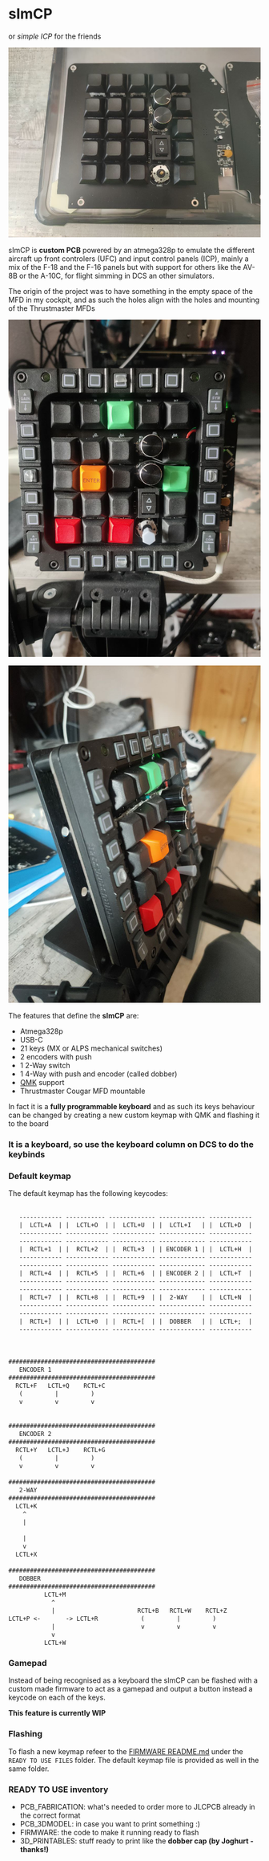 # **sImCP**

or *simple ICP* for the friends

![simcp](https://raw.githubusercontent.com/dsanchezseco/sImCP/main/images/sImCP.jpeg)

sImCP is **custom PCB** powered by an atmega328p to emulate the different aircraft up front controlers (UFC) and input control panels (ICP), mainly a mix of the F-18 and the F-16 panels but with support for others like the AV-8B or the A-10C, for flight simming in DCS an other simulators.

The origin of the project was to have something in the empty space of the MFD in my cockpit, and as such the holes align with the holes and mounting of the Thrustmaster MFDs

![mounted](https://raw.githubusercontent.com/dsanchezseco/sImCP/main/images/mounted.jpg)

![mounted side](https://raw.githubusercontent.com/dsanchezseco/sImCP/main/images/mounted_side.jpg)


The features that define the **sImCP** are:

* Atmega328p
* USB-C
* 21 keys (MX or ALPS mechanical switches)
* 2 encoders with push
* 1 2-Way switch
* 1 4-Way with push and encoder (called dobber)
* [QMK](https://qmk.fm) support
* Thrustmaster Cougar MFD mountable

In fact it is a **fully programmable keyboard** and as such its keys behaviour can be changed by creating a new custom keymap with QMK and flashing it to the board

### It is a keyboard, so use the keyboard column on DCS to do the keybinds

### **Default keymap**

The default keymap has the following keycodes:

```

   ------------ ----------- ------------- ------------- ------------
   |  LCTL+A  | |  LCTL+O  | |  LCTL+U  | |  LCTL+I   | |  LCTL+D  |
   ------------ ------------ ------------ ------------- ------------
   ------------ ------------ ------------ ------------- ------------
   |  RCTL+1  | |  RCTL+2  | |  RCTL+3  | | ENCODER 1 | |  LCTL+H  |
   ------------ ------------ ------------ ------------- ------------
   ------------ ------------ ------------ ------------- ------------
   |  RCTL+4  | |  RCTL+5  | |  RCTL+6  | | ENCODER 2 | |  LCTL+T  | 
   ------------ ------------ ------------ ------------- ------------
   ------------ ------------ ------------ ------------- ------------
   |  RCTL+7  | |  RCTL+8  | |  RCTL+9  | |  2-WAY    | |  LCTL+N  |
   ------------ ------------ ------------ ------------- ------------
   ------------ ------------ ------------ ------------- ------------
   |  RCTL+]  | |  LCTL+0  | |  RCTL+[  | |  DOBBER   | |  LCTL+;  |
   ------------ ------------ ------------ ------------- ------------



#########################################
   ENCODER 1
#########################################
  RCTL+F   LCTL+Q    RCTL+C
   (         |         )
   v         v         v


#########################################
   ENCODER 2
#########################################
  RCTL+Y   LCTL+J    RCTL+G
   (         |         )
   v         v         v

#########################################
   2-WAY
#########################################
  LCTL+K
    ^
    |

    |
    v
  LCTL+X

#########################################
   DOBBER
#########################################
          LCTL+M                     
            ^                        
            |                       RCTL+B   RCTL+W    RCTL+Z 
LCTL+P <-       -> LCTL+R            (         |         )
            |                        v         v         v
            v
          LCTL+W
```

### **Gamepad**

Instead of being recognised as a keyboard the sImCP can be flashed with a custom made firmware to act as a gamepad and output a button instead a keycode on each of the keys. 

**This feature is currently WIP**

### **Flashing** 

To flash a new keymap refeer to the [FIRMWARE README.md](READY%20TO%20USE%20FILES/FIRMWARE/README.md) under the `READY TO USE FILES` folder. The default keymap file is provided as well in the same folder.

### READY TO USE inventory

* PCB_FABRICATION: what's needed to order more to JLCPCB already in the correct format
* PCB_3DMODEL: in case you want to print something :)
* FIRMWARE: the code to make it running ready to flash
* 3D_PRINTABLES: stuff ready to print like the **dobber cap (by Joghurt - thanks!)**